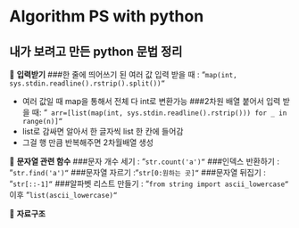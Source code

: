 Algorithm PS with python
=============
내가 보려고 만든 python 문법 정리
---------

📍 **입력받기**
###한 줄에 띄어쓰기 된 여러 값 입력 받을 때 : 
“`map(int, sys.stdin.readline().rstrip().split())“`
 * 여러 값일 때 map을 통해서 전체 다 int로 변환가능
###2차원 배열 붙어서 입력 받을 때:
“` arr=[list(map(int, sys.stdin.readline().rstrip())) for _ in range(n)]“`
 * list로 감싸면 알아서 한 글자씩 list 한 칸에 들어감
 * 그걸 행 만큼 반복해주면 2차월배열 생성


📍 **문자열 관련 함수**
###문자 개수 세기 : “`str.count('a')“`
###인덱스 반환하기 : “`str.find('a')“`
###문자열 자르기 :“`str[0:원하는 곳]“`
###문자열 뒤집기 : “`str[::-1]“`
###알파벳 리스트 만들기 : “`from string import ascii_lowercase“` 이후 “`list(ascii_lowercase)“`

📍 **자료구조**
